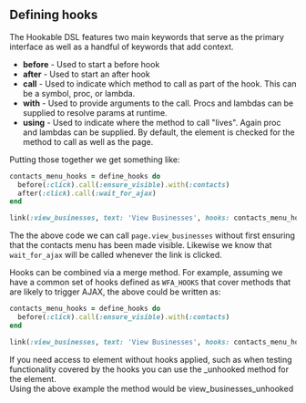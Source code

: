 ## Defining hooks

The Hookable DSL features two main keywords that serve as the primary interface as well as a handful of keywords that add context.

* **before** - Used to start a before hook
* **after** - Used to start an after hook
* **call** - Used to indicate which method to call as part of the hook.  This can be a symbol, proc, or lambda.
* **with** - Used to provide arguments to the call.  Procs and lambdas can be supplied to resolve params at runtime.
* **using** - Used to indicate where the method to call "lives".  Again proc and lambdas can be supplied.  By default, the element is checked for the method to call as well as the page.

Putting those together we get something like:

```ruby
contacts_menu_hooks = define_hooks do
  before(:click).call(:ensure_visible).with(:contacts)
  after(:click).call(:wait_for_ajax)
end

link(:view_businesses, text: 'View Businesses', hooks: contacts_menu_hooks)
```

The the above code we can call `page.view_businesses` without first ensuring that the contacts menu has been made visible.  Likewise we know that `wait_for_ajax` will be called whenever the link is clicked.

Hooks can be combined via a merge method.  For example, assuming we have a common set of hooks defined as `WFA_HOOKS` that cover methods that are likely to trigger AJAX, the above could be written as:

```ruby
contacts_menu_hooks = define_hooks do
  before(:click).call(:ensure_visible).with(:contacts)
end

link(:view_businesses, text: 'View Businesses', hooks: contacts_menu_hooks.merge(WFA_HOOKS))
```

If you need access to element without hooks applied, such as when testing functionality covered by the hooks you can use the _unhooked method for the element.  
Using the above example the method would be view_businesses_unhooked